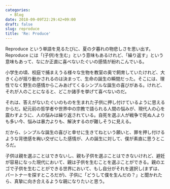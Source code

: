 ```yaml
---
categories:
  - Blog
date: 2018-09-09T22:29:42+09:00
draft: false
slug: reproduce
title: 'Re: Produce'
---
```


Reproduce という単語を見るたびに、夏の夕暮れの物悲しさを思い出す。Reproduce には「(子供)を生む」という意味もあるけれど、「繰り返す」という意味もあって、なにか正直に喜べないたぐいの感情が紛れこんでいる。

小学生の頃、校庭で捕まえうる様々な生物を教室の奥で飼育していたけれど、大きく心が揺り動かされるのは決まって、生命の誕生の瞬間だった。そこには、理性でなく野生の感情からこみあげてくるシンプルな誕生の喜びがある。けれど、それが人のことになると、どこか諸手を挙げて喜べないのだ。

それは、答えがないたぐいのものを生まれた子供に押し付けているように思えるからだ。紀元前の哲学者や世界中の宗教で語られる人間の悩みが、現代人の心を震わすように、人の悩みは繰り返されている。自死を選ぶ人が戦争で死ぬ人よりも多い今、悩みは暴力よりも、解決するのが難しそうに見える。

だから、シンプルな誕生の喜びと幸せに生きてねという願いと、罪を押し付けるような背徳感を綯い交ぜにした感情が、人の誕生に対して、僕が素直に思うところだ。

子供は親を選ぶことはできないし、親も子供を選ぶことはできないけれど、避妊が容易になった現代において、親は子供を生むことを選ぶことができる。親のエゴで子供を生むことができる世界において、もし自分がそれを選択し(まずは、パートナーを探すところだが)、子供に「どうして僕を生んだの？」と聞かれたら、真摯に向き合えるような親になりたいと思う。
